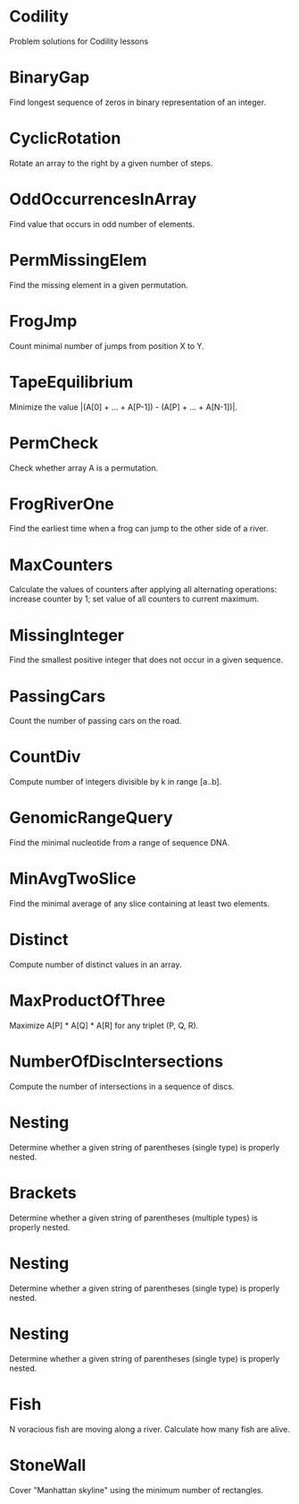 # Codility

Problem solutions for Codility lessons

# BinaryGap
Find longest sequence of zeros in binary representation of an integer.

# CyclicRotation
Rotate an array to the right by a given number of steps.

# OddOccurrencesInArray
Find value that occurs in odd number of elements.

# PermMissingElem
Find the missing element in a given permutation.

# FrogJmp
Count minimal number of jumps from position X to Y.

# TapeEquilibrium
Minimize the value |(A[0] + ... + A[P-1]) - (A[P] + ... + A[N-1])|.

# PermCheck
Check whether array A is a permutation.

# FrogRiverOne
Find the earliest time when a frog can jump to the other side of a river.

# MaxCounters
Calculate the values of counters after applying all alternating operations: increase counter by 1; set value of all counters to current maximum.

# MissingInteger
Find the smallest positive integer that does not occur in a given sequence.

# PassingCars
Count the number of passing cars on the road.

# CountDiv
Compute number of integers divisible by k in range [a..b].

# GenomicRangeQuery
Find the minimal nucleotide from a range of sequence DNA.

# MinAvgTwoSlice
Find the minimal average of any slice containing at least two elements.

# Distinct
Compute number of distinct values in an array.

# MaxProductOfThree
Maximize A[P] * A[Q] * A[R] for any triplet (P, Q, R).

# NumberOfDiscIntersections
Compute the number of intersections in a sequence of discs.

# Nesting
Determine whether a given string of parentheses (single type) is properly nested.

# Brackets
Determine whether a given string of parentheses (multiple types) is properly nested.

# Nesting
Determine whether a given string of parentheses (single type) is properly nested.

# Nesting
Determine whether a given string of parentheses (single type) is properly nested.

# Fish
N voracious fish are moving along a river. Calculate how many fish are alive.

# StoneWall
Cover "Manhattan skyline" using the minimum number of rectangles.
